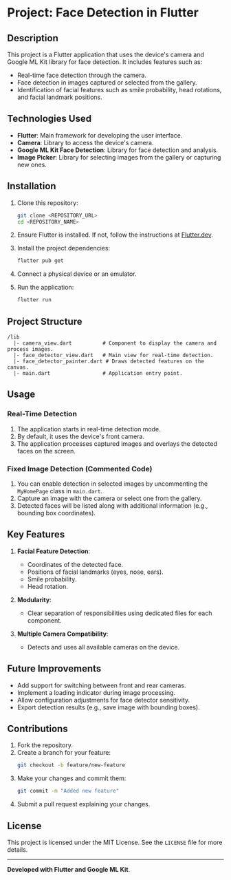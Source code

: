 # Project: Face Detection in Flutter

## Description

This project is a Flutter application that uses the device's camera and Google ML Kit library for face detection. It includes features such as:

- Real-time face detection through the camera.
- Face detection in images captured or selected from the gallery.
- Identification of facial features such as smile probability, head rotations, and facial landmark positions.

## Technologies Used

- **Flutter**: Main framework for developing the user interface.
- **Camera**: Library to access the device's camera.
- **Google ML Kit Face Detection**: Library for face detection and analysis.
- **Image Picker**: Library for selecting images from the gallery or capturing new ones.

## Installation

1. Clone this repository:
   ```bash
   git clone <REPOSITORY_URL>
   cd <REPOSITORY_NAME>
   ```

2. Ensure Flutter is installed. If not, follow the instructions at [Flutter.dev](https://flutter.dev/docs/get-started/install).

3. Install the project dependencies:
   ```bash
   flutter pub get
   ```

4. Connect a physical device or an emulator.

5. Run the application:
   ```bash
   flutter run
   ```

## Project Structure

```plaintext
/lib
  |- camera_view.dart          # Component to display the camera and process images.
  |- face_detector_view.dart   # Main view for real-time detection.
  |- face_detector_painter.dart # Draws detected features on the canvas.
  |- main.dart                 # Application entry point.
```

## Usage

### Real-Time Detection
1. The application starts in real-time detection mode.
2. By default, it uses the device's front camera.
3. The application processes captured images and overlays the detected faces on the screen.

### Fixed Image Detection (Commented Code)
1. You can enable detection in selected images by uncommenting the `MyHomePage` class in `main.dart`.
2. Capture an image with the camera or select one from the gallery.
3. Detected faces will be listed along with additional information (e.g., bounding box coordinates).

## Key Features

1. **Facial Feature Detection**:
   - Coordinates of the detected face.
   - Positions of facial landmarks (eyes, nose, ears).
   - Smile probability.
   - Head rotation.

2. **Modularity**:
   - Clear separation of responsibilities using dedicated files for each component.

3. **Multiple Camera Compatibility**:
   - Detects and uses all available cameras on the device.

## Future Improvements

- Add support for switching between front and rear cameras.
- Implement a loading indicator during image processing.
- Allow configuration adjustments for face detector sensitivity.
- Export detection results (e.g., save image with bounding boxes).

## Contributions

1. Fork the repository.
2. Create a branch for your feature:
   ```bash
   git checkout -b feature/new-feature
   ```
3. Make your changes and commit them:
   ```bash
   git commit -m "Added new feature"
   ```
4. Submit a pull request explaining your changes.

## License

This project is licensed under the MIT License. See the `LICENSE` file for more details.

---

**Developed with Flutter and Google ML Kit**.

